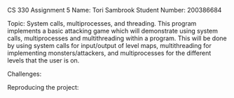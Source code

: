 CS 330 Assignment 5
Name: Tori Sambrook
Student Number: 200386684

Topic: System calls, multiprocesses, and threading. 
This program implements a basic attacking game which will demonstrate using system calls, multiprocesses and multithreading within a program. This will be done by using system calls for input/output of level maps, multithreading for implementing monsters/attackers, and multiprocesses for the different levels that the user is on.

Challenges:

Reproducing the project: